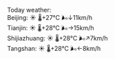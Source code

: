 Today weather:  
Beijing: ☀️   🌡️+27°C 🌬️↓11km/h  
Tianjin: ☀️   🌡️+28°C 🌬️→15km/h  
Shijiazhuang: ☀️   🌡️+28°C 🌬️↗7km/h  
Tangshan: ☀️   🌡️+28°C 🌬️←8km/h  
